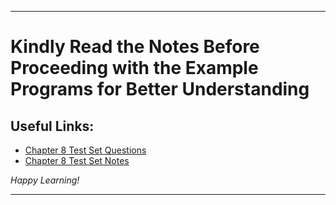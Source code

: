 
---

# Kindly Read the Notes Before Proceeding with the Example Programs for Better Understanding

## Useful Links:

- [Chapter 8 Test Set Questions](https://github.com/DipsanaRoy/learn-c-with-practice/main/tree/C008_Test_Set/CHAPTER_8_PRACTICE_SET.pdf)
- [Chapter 8 Test Set Notes](https://github.com/DipsanaRoy/learn-c-with-practice/main/tree/C008_Test_Set/CP8_NOTES.md)

*Happy Learning!*

---
